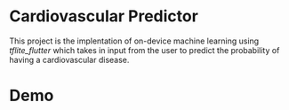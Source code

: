 # Cardiovascular Predictor 

This project is the implentation of on-device machine learning using *tflite_flutter* which takes in input from the user to predict the probability of having a cardiovascular disease.

# Demo
